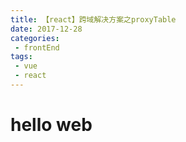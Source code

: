 ```yaml
--- 
title: 【react】跨域解决方案之proxyTable  
date: 2017-12-28
categories: 
 - frontEnd
tags: 
 - vue
 - react
---
```


# hello web